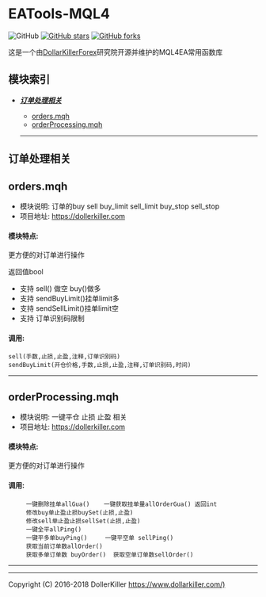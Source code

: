 # EATools-MQL4
![GitHub](https://img.shields.io/cran/l/devtools.svg)
[![GitHub stars](https://img.shields.io/github/stars/dollarkiller/EATools-MQL4-.svg?style=popout&label=Stars)](https://github.com/dollarkiller/EATools-MQL4-)
[![GitHub forks](https://img.shields.io/github/forks/dollarkiller/EATools-MQL4-.svg?style=popout&label=Fork)](https://github.com/dollarkiller/EATools-MQL4-)

这是一个由[DollarKillerForex](https://www.dollarkiller.com/)研究院开源并维护的MQL4EA常用函数库

## 模块索引

* [***订单处理相关***](#订单处理相关)
  * [orders.mqh](#ordersmqh)
  * [orderProcessing.mqh](#orderProcessingmqh)


  ---

## 订单处理相关

## orders.mqh

- 模块说明: 订单的buy sell buy_limit sell_limit  buy_stop sell_stop
- 项目地址: https://dollerkiller.com

#### 模块特点:
更方便的对订单进行操作

返回值bool  
- 支持 sell() 做空  buy()做多
- 支持 sendBuyLimit()挂单limit多
- 支持 sendSellLimit()挂单limit空
- 支持 订单识别码限制


#### 调用:
```
sell(手数,止损,止盈,注释,订单识别码)
sendBuyLimit(开仓价格,手数,止损,止盈,注释,订单识别码,时间) 
```

---

## orderProcessing.mqh

- 模块说明: 一键平仓 止损 止盈 相关
- 项目地址: https://dollerkiller.com

#### 模块特点:
更方便的对订单进行操作


#### 调用:
```
     一键删除挂单allGua()    一键获取挂单量allOrderGua() 返回int
     修改buy单止盈止损buySet(止损,止盈)
     修改sell单止盈止损sellSet(止损,止盈)    
     一键全平allPing()     
     一键平多单buyPing()     一键平空单 sellPing()                                                     
     获取当前订单数allOrder()
     获取多单订单数 buyOrder()  获取空单订单数sellOrder()
```

---


---
Copyright (C) 2016-2018 DollerKiller <https://www.dollarkiller.com/)>
